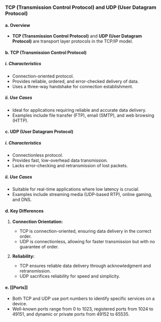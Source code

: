 ### TCP (Transmission Control Protocol) and UDP (User Datagram Protocol)

#### a. Overview

- **TCP (Transmission Control Protocol)** and **UDP (User Datagram Protocol)** are transport layer protocols in the TCP/IP model.

#### b. TCP (Transmission Control Protocol)

##### i. Characteristics

- Connection-oriented protocol.
- Provides reliable, ordered, and error-checked delivery of data.
- Uses a three-way handshake for connection establishment.

##### ii. Use Cases

- Ideal for applications requiring reliable and accurate data delivery.
- Examples include file transfer (FTP), email (SMTP), and web browsing (HTTP).

#### c. UDP (User Datagram Protocol)

##### i. Characteristics

- Connectionless protocol.
- Provides fast, low-overhead data transmission.
- Lacks error-checking and retransmission of lost packets.

##### ii. Use Cases

- Suitable for real-time applications where low latency is crucial.
- Examples include streaming media (UDP-based RTP), online gaming, and DNS.

#### d. Key Differences

1. **Connection Orientation:**
    
    - TCP is connection-oriented, ensuring data delivery in the correct order.
    - UDP is connectionless, allowing for faster transmission but with no guarantee of order.
2. **Reliability:**
    
    - TCP ensures reliable data delivery through acknowledgment and retransmission.
    - UDP sacrifices reliability for speed and simplicity.

#### e. [[Ports]]

- Both TCP and UDP use port numbers to identify specific services on a device.
- Well-known ports range from 0 to 1023, registered ports from 1024 to 49151, and dynamic or private ports from 49152 to 65535.